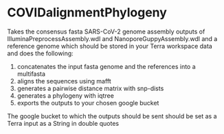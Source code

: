 # COVIDalignmentPhylogeny

Takes the consensus fasta SARS-CoV-2 genome assembly outputs of IlluminaPreprocessAssembly.wdl and NanoporeGuppyAssembly.wdl and a reference genome which should be stored in your Terra workspace data and does the following:

1. concatenates the input fasta genome and the references into a multifasta
2. aligns the sequences using mafft
3. generates a pairwise distance matrix with snp-dists
4. generates a phylogeny with iqtree
5. exports the outputs to your chosen google bucket

The google bucket to which the outputs should be sent should be set as a Terra input as a String in double quotes
